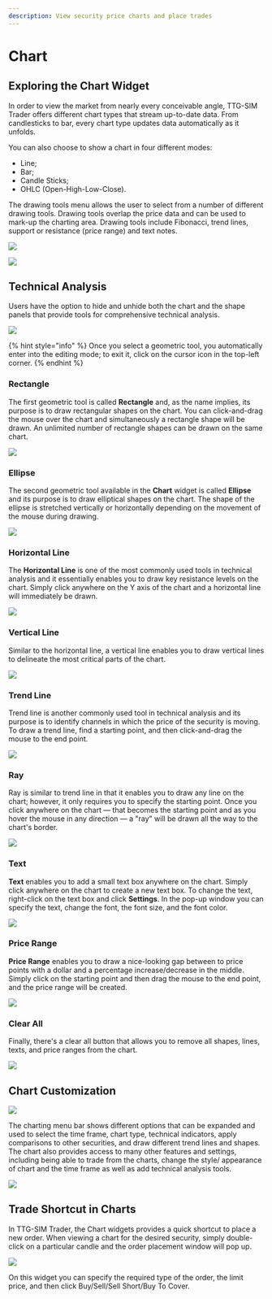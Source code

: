 ```yaml
---
description: View security price charts and place trades
---
```


# Chart

## Exploring the Chart Widget

In order to view the market from nearly every conceivable angle, TTG-SIM Trader offers different chart types that stream up-to-date data. From candlesticks to bar, every chart type updates data automatically as it unfolds.

You can also choose to show a chart in four different modes:

* Line;
* Bar;
* Candle Sticks;
* OHLC \(Open-High-Low-Close\).

The drawing tools menu allows the user to select from a number of different drawing tools. Drawing tools overlap the price data and can be used to mark-up the charting area. Drawing tools include Fibonacci, trend lines, support or resistance \(price range\) and text notes.

![](../../../.gitbook/assets/screenshot-2020-03-20-at-19.18.36.png)

![](../../../.gitbook/assets/screenshot-2020-03-20-at-19.18.43.png)

## Technical Analysis

Users have the option to hide and unhide both the chart and the shape panels that provide tools for comprehensive technical analysis.

![](../../../.gitbook/assets/screenshot-2020-03-20-at-19.12.50.png)

{% hint style="info" %}
Once you select a geometric tool, you automatically enter into the editing mode; to exit it, click on the cursor icon in the top-left corner.
{% endhint %}

### Rectangle

The first geometric tool is called **Rectangle** and, as the name implies, its purpose is to draw rectangular shapes on the chart. You can click-and-drag the mouse over the chart and simultaneously a rectangle shape will be drawn. An unlimited number of rectangle shapes can be drawn on the same chart.

![](../../../.gitbook/assets/screenshot-2020-06-09-at-21.56.02.png)

### Ellipse

The second geometric tool available in the **Chart** widget is called **Ellipse** and its purpose is to draw elliptical shapes on the chart. The shape of the ellipse is stretched vertically or horizontally depending on the movement of the mouse during drawing.

![](../../../.gitbook/assets/screenshot-2020-06-09-at-22.02.52.png)

### Horizontal Line

The **Horizontal Line** is one of the most commonly used tools in technical analysis and it essentially enables you to draw key resistance levels on the chart. Simply click anywhere on the Y axis of the chart and a horizontal line will immediately be drawn.

![](../../../.gitbook/assets/screenshot-2020-06-09-at-22.28.32.png)

### Vertical Line

Similar to the horizontal line, a vertical line enables you to draw vertical lines to delineate the most critical parts of the chart.

![](../../../.gitbook/assets/screenshot-2020-06-09-at-22.33.15%20%281%29.png)

### Trend Line

Trend line is another commonly used tool in technical analysis and its purpose is to identify channels in which the price of the security is moving. To draw a trend line, find a starting point, and then click-and-drag the mouse to the end point.

![](../../../.gitbook/assets/screenshot-2020-06-09-at-22.35.46.png)

### Ray

Ray is similar to trend line in that it enables you to draw any line on the chart; however, it only requires you to specify the starting point. Once you click anywhere on the chart — that becomes the starting point and as you hover the mouse in any direction — a "ray" will be drawn all the way to the chart's border.

![](../../../.gitbook/assets/screenshot-2020-06-09-at-22.47.14.png)

### Text

**Text** enables you to add a small text box anywhere on the chart. Simply click anywhere on the chart to create a new text box. To change the text, right-click on the text box and click **Settings**. In the pop-up window you can specify the text, change the font, the font size, and the font color.

![](../../../.gitbook/assets/screenshot-2020-06-09-at-23.06.16.png)

### Price Range

**Price Range** enables you to draw a nice-looking gap between to price points with a dollar and a percentage increase/decrease in the middle. Simply click on the starting point and then drag the mouse to the end point, and the price range will be created.

![](../../../.gitbook/assets/screenshot-2020-06-09-at-23.20.09.png)

### Clear All

Finally, there's a clear all button that allows you to remove all shapes, lines, texts, and price ranges from the chart.

![](../../../.gitbook/assets/screenshot-2020-06-09-at-23.24.29.png)

## Chart Customization

![](../../../.gitbook/assets/screenshot-2020-03-20-at-19.07.34.png)

The charting menu bar shows different options that can be expanded and used to select the time frame, chart type, technical indicators, apply comparisons to other securities, and draw different trend lines and shapes. The chart also provides access to many other features and settings, including being able to trade from the charts, change the style/ appearance of chart and the time frame as well as add technical analysis tools.

![](../../../.gitbook/assets/screenshot-2020-03-20-at-19.21.32.png)

## Trade Shortcut in Charts

In TTG-SIM Trader, the Chart widgets provides a quick shortcut to place a new order. When viewing a chart for the desired security, simply double-click on a particular candle and the order placement window will pop up.

![](../../../.gitbook/assets/screenshot-2020-03-19-at-16.53.11.png)

On this widget you can specify the required type of the order, the limit price, and then click Buy/Sell/Sell Short/Buy To Cover.

